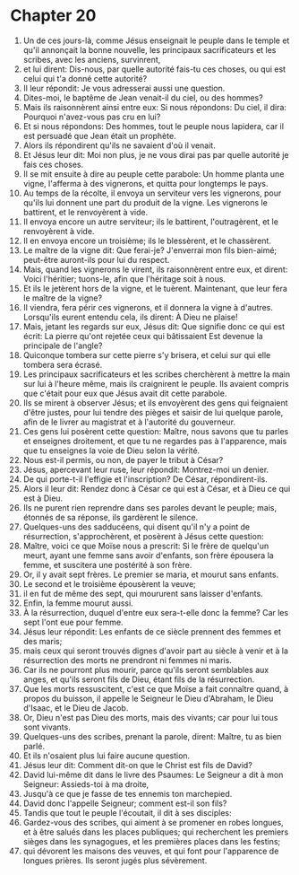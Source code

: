 # Chapter 20

1. Un de ces jours-là, comme Jésus enseignait le peuple dans le temple et qu'il annonçait la bonne nouvelle, les principaux sacrificateurs et les scribes, avec les anciens, survinrent,
2. et lui dirent: Dis-nous, par quelle autorité fais-tu ces choses, ou qui est celui qui t'a donné cette autorité?
3. Il leur répondit: Je vous adresserai aussi une question.
4. Dites-moi, le baptême de Jean venait-il du ciel, ou des hommes?
5. Mais ils raisonnèrent ainsi entre eux: Si nous répondons: Du ciel, il dira: Pourquoi n'avez-vous pas cru en lui?
6. Et si nous répondons: Des hommes, tout le peuple nous lapidera, car il est persuadé que Jean était un prophète.
7. Alors ils répondirent qu'ils ne savaient d'où il venait.
8. Et Jésus leur dit: Moi non plus, je ne vous dirai pas par quelle autorité je fais ces choses.
9. Il se mit ensuite à dire au peuple cette parabole: Un homme planta une vigne, l'afferma à des vignerons, et quitta pour longtemps le pays.
10. Au temps de la récolte, il envoya un serviteur vers les vignerons, pour qu'ils lui donnent une part du produit de la vigne. Les vignerons le battirent, et le renvoyèrent à vide.
11. Il envoya encore un autre serviteur; ils le battirent, l'outragèrent, et le renvoyèrent à vide.
12. Il en envoya encore un troisième; ils le blessèrent, et le chassèrent.
13. Le maître de la vigne dit: Que ferai-je? J'enverrai mon fils bien-aimé; peut-être auront-ils pour lui du respect.
14. Mais, quand les vignerons le virent, ils raisonnèrent entre eux, et dirent: Voici l'héritier; tuons-le, afin que l'héritage soit à nous.
15. Et ils le jetèrent hors de la vigne, et le tuèrent. Maintenant, que leur fera le maître de la vigne?
16. Il viendra, fera périr ces vignerons, et il donnera la vigne à d'autres. Lorsqu'ils eurent entendu cela, ils dirent: À Dieu ne plaise!
17. Mais, jetant les regards sur eux, Jésus dit: Que signifie donc ce qui est écrit: La pierre qu'ont rejetée ceux qui bâtissaient Est devenue la principale de l'angle?
18. Quiconque tombera sur cette pierre s'y brisera, et celui sur qui elle tombera sera écrasé.
19. Les principaux sacrificateurs et les scribes cherchèrent à mettre la main sur lui à l'heure même, mais ils craignirent le peuple. Ils avaient compris que c'était pour eux que Jésus avait dit cette parabole.
20. Ils se mirent à observer Jésus; et ils envoyèrent des gens qui feignaient d'être justes, pour lui tendre des pièges et saisir de lui quelque parole, afin de le livrer au magistrat et à l'autorité du gouverneur.
21. Ces gens lui posèrent cette question: Maître, nous savons que tu parles et enseignes droitement, et que tu ne regardes pas à l'apparence, mais que tu enseignes la voie de Dieu selon la vérité.
22. Nous est-il permis, ou non, de payer le tribut à César?
23. Jésus, apercevant leur ruse, leur répondit: Montrez-moi un denier.
24. De qui porte-t-il l'effigie et l'inscription? De César, répondirent-ils.
25. Alors il leur dit: Rendez donc à César ce qui est à César, et à Dieu ce qui est à Dieu.
26. Ils ne purent rien reprendre dans ses paroles devant le peuple; mais, étonnés de sa réponse, ils gardèrent le silence.
27. Quelques-uns des sadducéens, qui disent qu'il n'y a point de résurrection, s'approchèrent, et posèrent à Jésus cette question:
28. Maître, voici ce que Moïse nous a prescrit: Si le frère de quelqu'un meurt, ayant une femme sans avoir d'enfants, son frère épousera la femme, et suscitera une postérité à son frère.
29. Or, il y avait sept frères. Le premier se maria, et mourut sans enfants.
30. Le second et le troisième épousèrent la veuve;
31. il en fut de même des sept, qui moururent sans laisser d'enfants.
32. Enfin, la femme mourut aussi.
33. À la résurrection, duquel d'entre eux sera-t-elle donc la femme? Car les sept l'ont eue pour femme.
34. Jésus leur répondit: Les enfants de ce siècle prennent des femmes et des maris;
35. mais ceux qui seront trouvés dignes d'avoir part au siècle à venir et à la résurrection des morts ne prendront ni femmes ni maris.
36. Car ils ne pourront plus mourir, parce qu'ils seront semblables aux anges, et qu'ils seront fils de Dieu, étant fils de la résurrection.
37. Que les morts ressuscitent, c'est ce que Moïse a fait connaître quand, à propos du buisson, il appelle le Seigneur le Dieu d'Abraham, le Dieu d'Isaac, et le Dieu de Jacob.
38. Or, Dieu n'est pas Dieu des morts, mais des vivants; car pour lui tous sont vivants.
39. Quelques-uns des scribes, prenant la parole, dirent: Maître, tu as bien parlé.
40. Et ils n'osaient plus lui faire aucune question.
41. Jésus leur dit: Comment dit-on que le Christ est fils de David?
42. David lui-même dit dans le livre des Psaumes: Le Seigneur a dit à mon Seigneur: Assieds-toi à ma droite,
43. Jusqu'à ce que je fasse de tes ennemis ton marchepied.
44. David donc l'appelle Seigneur; comment est-il son fils?
45. Tandis que tout le peuple l'écoutait, il dit à ses disciples:
46. Gardez-vous des scribes, qui aiment à se promener en robes longues, et à être salués dans les places publiques; qui recherchent les premiers sièges dans les synagogues, et les premières places dans les festins;
47. qui dévorent les maisons des veuves, et qui font pour l'apparence de longues prières. Ils seront jugés plus sévèrement.

